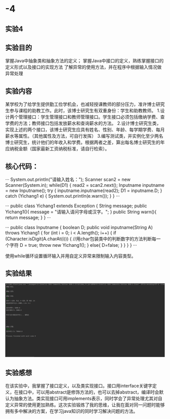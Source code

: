 # -4
## 实验4

## 实验目的

掌握Java中抽象类和抽象方法的定义； 
掌握Java中接口的定义，熟练掌握接口的定义形式以及接口的实现方法
了解异常的使用方法，并在程序中根据输入情况做异常处理

## 实验内容

某学校为了给学生提供勤工俭学机会，也减轻授课教师的部分压力，准许博士研究生参与课程的助教工作。此时，该博士研究生有双重身份：学生和助教教师。
1.设计两个管理接口：学生管理接口和教师管理接口。学生接口必须包括缴纳学费、查学费的方法；教师接口包括发放薪水和查询薪水的方法。
2.设计博士研究生类，实现上述的两个接口，该博士研究生应具有姓名、性别、年龄、每学期学费、每月薪水等属性。（其他属性及方法，可自行发挥）
3.编写测试类，并实例化至少两名博士研究生，统计他们的年收入和学费。根据两者之差，算出每名博士研究生的年应纳税金额（国家最新工资纳税标准，请自行检索）。

## 核心代码：
···
System.out.println("请输入姓名：");
        Scanner scan2 = new Scanner(System.in);
        while(D1) {
            read2 = scan2.next();
            Inputname inputname = new Inputname();
            try {
                inputname.inputname(read2);
                D1 = inputname.D;
            }
            catch (Yichang1 e) {
                System.out.println(e.warn());
            }
        }
···

···
public class Yichang1 extends Exception {
    String message;
    public Yichang1(){
        message = "请输入请问字母或汉字。";
    }
    public String warn(){
        return message;
    }
}
···

···
public class Inputname {
    boolean D;
    public void inputname(String A) throws Yichang1 {
        for (int i = 0; i < A.length(); i++) {
            if (Character.isDigit(A.charAt(i))) {     //用char包装类中的判断数字的方法判断每一个字符
                D = true;
                throw new Yichang1();
            }
            else{
                D=false;
            }
        }
    }
}
···

使用while循环设置循环输入并用自定义异常来限制输入内容类型。

## 实验结果

![img](https://github.com/10shi104shi414shi1440shi40/-4/blob/main/1604842344(1).png)

## 实验感想
在该实验中，我掌握了接口定义，以及类实现接口。接口用interface关键字定义，在接口中，可以用abstract是修饰方法的，也可以去掉abstract，编译时会默认为抽象方法。类实现接口可用implements表示，同时学会了异常处理尤其对自定义异常的使用更加熟练。这次实验锻炼了我的思维，让我在面对同一问题时能够拥有多中解决的方案，在学习java知识的同时学习解决问题的方法。
